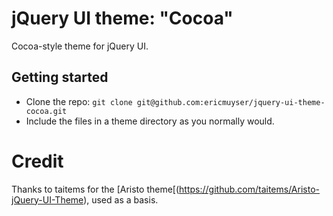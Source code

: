 # jQuery UI theme: "Cocoa"

Cocoa-style theme for jQuery UI.

## Getting started

* Clone the repo: `git clone git@github.com:ericmuyser/jquery-ui-theme-cocoa.git`
* Include the files in a theme directory as you normally would.

# Credit

Thanks to taitems for the [Aristo theme[(https://github.com/taitems/Aristo-jQuery-UI-Theme), used as a basis.